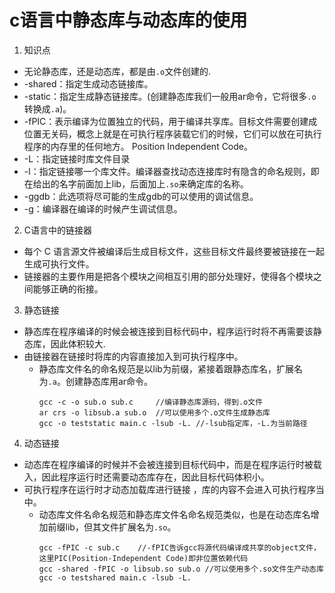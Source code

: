 # c语言中静态库与动态库的使用
1. 知识点
- 无论静态库，还是动态库，都是由`.o`文件创建的.
- -shared：指定生成动态链接库。
- -static：指定生成静态链接库。(创建静态库我们一般用ar命令，它将很多`.o`转换成`.a`)。
- -fPIC：表示编译为位置独立的代码，用于编译共享库。目标文件需要创建成位置无关码，概念上就是在可执行程序装载它们的时候，它们可以放在可执行程序的内存里的任何地方。 Position Independent Code。
- -L：指定链接时库文件目录
- -l：指定链接哪一个库文件。编译器查找动态连接库时有隐含的命名规则，即在给出的名字前面加上lib，后面加上`.so`来确定库的名称。
- -ggdb：此选项将尽可能的生成gdb的可以使用的调试信息。
- -g：编译器在编译的时候产生调试信息。
2. C语言中的链接器
- 每个 C 语言源文件被编译后生成目标文件，这些目标文件最终要被链接在一起生成可执行文件。
- 链接器的主要作用是把各个模块之间相互引用的部分处理好，使得各个模块之间能够正确的衔接。
3. 静态链接
- 静态库在程序编译的时候会被连接到目标代码中，程序运行时将不再需要该静态库，因此体积较大.
- 由链接器在链接时将库的内容直接加入到可执行程序中。
    - 静态库文件名的命名规范是以lib为前缀，紧接着跟静态库名，扩展名为`.a`。创建静态库用ar命令。
         ```
        gcc -c -o sub.o sub.c     //编译静态库源码，得到.o文件
        ar crs -o libsub.a sub.o  //可以使用多个.o文件生成静态库
        gcc -o teststatic main.c -lsub -L. //-lsub指定库，-L.为当前路径
        
        ```
4. 动态链接
- 动态库在程序编译的时候并不会被连接到目标代码中，而是在程序运行时被载入，因此程序运行时还需要动态库存在，因此目标代码体积小。
- 可执行程序在运行时才动态加载库进行链接 ，库的内容不会进入可执行程序当中。
    - 动态库文件名命名规范和静态库文件名命名规范类似，也是在动态库名增加前缀lib，但其文件扩展名为`.so`。
        ```
        gcc -fPIC -c sub.c    //-fPIC告诉gcc将源代码编译成共享的object文件，这里PIC(Position-Independent Code)即非位置依赖代码
        gcc -shared -fPIC -o libsub.so sub.o //可以使用多个.so文件生产动态库
        gcc -o testshared main.c -lsub -L.
        ```